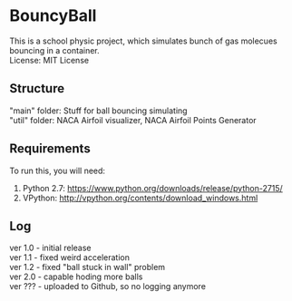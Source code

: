 # BouncyBall
This is a school physic project, which simulates bunch of gas molecues bouncing in a container.  
License: MIT License  
## Structure
"main" folder: Stuff for ball bouncing simulating  
"util" folder: NACA Airfoil visualizer, NACA Airfoil Points Generator  
## Requirements
To run this, you will need:  
1. Python 2.7: https://www.python.org/downloads/release/python-2715/
2. VPython: http://vpython.org/contents/download_windows.html  

## Log
ver 1.0 - initial release  
ver 1.1 - fixed weird acceleration  
ver 1.2 - fixed "ball stuck in wall" problem  
ver 2.0 - capable hoding more balls  
ver ??? - uploaded to Github, so no logging anymore  

